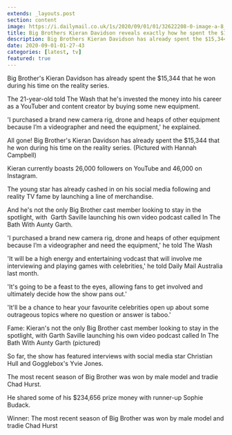 ```yaml
---
extends: _layouts.post
section: content
image: https://i.dailymail.co.uk/1s/2020/09/01/01/32622208-0-image-a-8_1598919138394.jpg 
title: Big Brothers Kieran Davidson reveals exactly how he spent the $15,000 he won on the show   
description: Big Brothers Kieran Davidson has already spent the $15,344 that he won during his time on the reality series. 
date: 2020-09-01-01-27-43 
categories: [latest, tv] 
featured: true 
--- 
```

Big Brother's Kieran Davidson has already spent the $15,344 that he won during his time on the reality series.

The 21-year-old told The Wash that he's invested the money into his career as a YouTuber and content creator by buying some new equipment. 

'I purchased a brand new camera rig, drone and heaps of other equipment because I’m a videographer and need the equipment,' he explained.

All gone! Big Brother's Kieran Davidson has already spent the $15,344 that he won during his time on the reality series. (Pictured with Hannah Campbell)

Kieran currently boasts 26,000 followers on YouTube and 46,000 on Instagram.

The young star has already cashed in on his social media following and reality TV fame by launching a line of merchandise.

And he's not the only Big Brother cast member looking to stay in the spotlight, with  Garth Saville launching his own video podcast called In The Bath With Aunty Garth.

'I purchased a brand new camera rig, drone and heaps of other equipment because I’m a videographer and need the equipment,' he told The Wash  

'It will be a high energy and entertaining vodcast that will involve me interviewing and playing games with celebrities,' he told Daily Mail Australia last month. 

'It's going to be a feast to the eyes, allowing fans to get involved and ultimately decide how the show pans out.' 

'It'll be a chance to hear your favourite celebrities open up about some outrageous topics where no question or answer is taboo.' 

Fame: Kieran's not the only Big Brother cast member looking to stay in the spotlight, with Garth Saville launching his own video podcast called In The Bath With Aunty Garth (pictured)

So far, the show has featured interviews with social media star Christian Hull and Gogglebox's Yvie Jones. 

The most recent season of Big Brother was won by male model and tradie Chad Hurst.

He shared some of his $234,656 prize money with runner-up Sophie Budack. 

Winner: The most recent season of Big Brother was won by male model and tradie Chad Hurst

